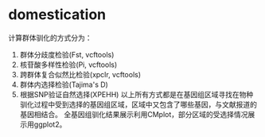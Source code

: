 # domestication
计算群体驯化的方式分为：
1. 群体分歧度检验(Fst, vcftools)
2. 核苷酸多样性检验(Pi, vcftools)
3. 跨群体复合似然比检验(xpclr, vcftools)
4. 群体内选择检验(Tajima's D)
5. 根据SNP验证自然选择(XPEHH)
以上所有方式都是在基因组区域寻找在物种驯化过程中受到选择的基因组区域，区域中又包含了哪些基因，与文献报道的基因相结合。
全基因组驯化结果展示利用CMplot，部分区域的受选择情况展示用ggplot2。

